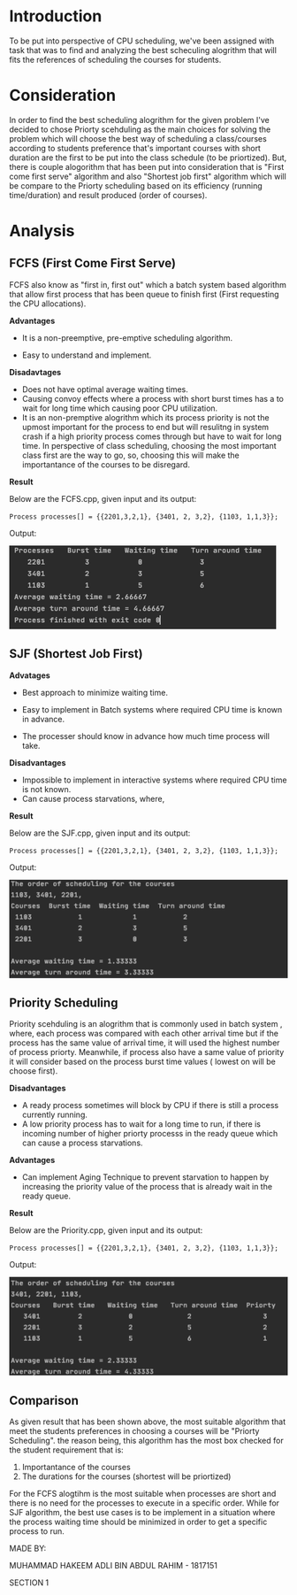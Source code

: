 # Introduction

To be put into perspective of CPU scheduling, we've been assigned with task that was to find and analyzing the best scheculing alogrithm that will fits the references of scheduling the courses for students.

# Consideration

In order to find the best scheduling alogrithm for the given problem I've decided to chose Priorty scehduling as the main choices for solving the problem which will choose the best way of scheduling a class/courses according to students preference that's important courses with short duration are the first to be put into the class schedule (to be priortized). But, there is couple alogorithm that has been put into consideration that is "First come first serve" algorithm and also "Shortest job first" algorithm which will be compare to the Priorty scheduling based on its efficiency (running time/duration) and result produced (order of courses).

# Analysis

## FCFS (First Come First Serve)

FCFS also know as "first in, first out" which a batch system based algorithm that allow first process that has been queue to finish first (First requesting the CPU allocations).

**Advantages**

* It is a non-preemptive, pre-emptive scheduling algorithm.

* Easy to understand and implement.

**Disadavtages**

* Does not have optimal  average waiting times.
* Causing convoy effects where a process with short burst times has a to wait for long time which causing poor CPU utilization.
* It is an non-premptive alogrithm which its process priority is not the upmost important for the process to end but will resulitng in system crash if a high priority process comes through but have to wait for long time. In perspective of class scheduling, choosing the most important class first are the way to go, so, choosing this will make the importantance of the courses to be disregard.

**Result**

Below are the FCFS.cpp, given input and its output:

`Process processes[] = {{2201,3,2,1}, {3401, 2, 3,2}, {1103, 1,1,3}};`

Output:

![Result](/Result/fcfs.png)



## SJF (Shortest Job First)

**Advatages**

* Best approach to minimize waiting time.

* Easy to implement in Batch systems where required CPU time is known in advance.

* The processer should know in advance how much time process will take.



**Disadvantages**

* Impossible to implement in interactive systems where required CPU time is not known.
* Can cause process starvations, where,

**Result**

Below are the SJF.cpp, given input and its output:

`Process processes[] = {{2201,3,2,1}, {3401, 2, 3,2}, {1103, 1,1,3}};`

Output:

![result](/Result/sjf.png)


## Priority Scheduling

Priority scehduling is an alogrithm that is commonly used in batch system , where, each process was compared with each other arrival time but if the process has the same value of arrival time, it will used the highest number of process priorty. Meanwhile, if process also have a same value of priority it will consider based on the process burst time values ( lowest on will be choose first).

**Disadvantages**

* A ready process sometimes will block by CPU if there is still a process currently running.
* A low priority process has to wait for a long time to run, if there is incoming number of higher priorty processs in the ready queue which can cause a process starvations.

**Advantages**

* Can implement Aging Technique to prevent starvation to happen by increasing the priority value of the process that is already wait in the ready queue.

**Result**

Below are the Priority.cpp, given input and its output:

`Process processes[] = {{2201,3,2,1}, {3401, 2, 3,2}, {1103, 1,1,3}};`

Output:

![result](/Result/Priority.png)




## Comparison

As given result that has been shown above, the most suitable algorithm that meet the students preferences in choosing a courses will be "Priorty Scheduling". the reason being, this algorithm has the most box checked for the student requirement that is:

1. Importantance of the courses 
2. The durations for the courses (shortest will be priortized)

For the FCFS alogtihm is the most suitable when processes are short and there is no need for the processes to execute in a specific order.  While for SJF algorithm, the best use cases is to be implement in a situation where the process waiting time should be minimized in order to get a specific process to run.



MADE BY:

MUHAMMAD HAKEEM ADLI BIN ABDUL RAHIM - 1817151

SECTION 1
